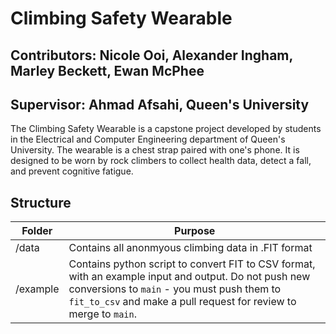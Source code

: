 # Climbing Safety Wearable

## Contributors: Nicole Ooi, Alexander Ingham, Marley Beckett, Ewan McPhee

## Supervisor: Ahmad Afsahi, Queen's University

The Climbing Safety Wearable is a capstone project developed by students in the Electrical and Computer Engineering department of Queen's University. The wearable is a chest strap paired with one's phone. It is designed to be worn by rock climbers to collect health data, detect a fall, and prevent cognitive fatigue. 

## Structure

| Folder | Purpose |
|--|---|
|/data| Contains all anonmyous climbing data in .FIT format|
|/example| Contains python script to convert FIT to CSV format, with an example input and output. Do not push new conversions to `main` - you must push them to `fit_to_csv` and make a pull request for review to merge to `main`.